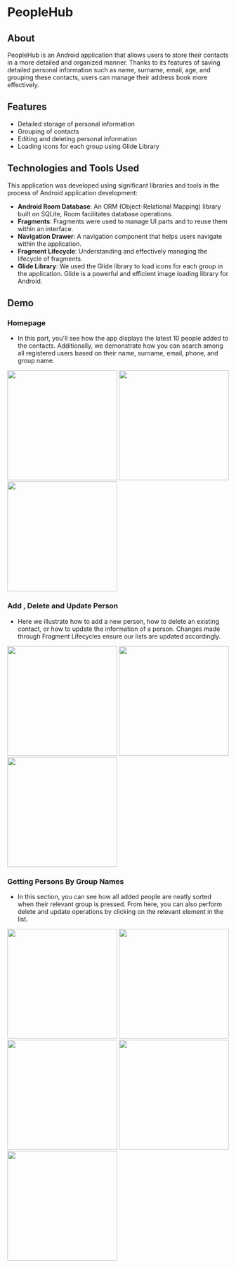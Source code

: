 # PeopleHub

## About

PeopleHub is an Android application that allows users to store their contacts in a more detailed and organized manner. Thanks to its features of saving detailed personal information such as name, surname, email, age, and grouping these contacts, users can manage their address book more effectively.

## Features

- Detailed storage of personal information
- Grouping of contacts
- Editing and deleting personal information
- Loading icons for each group using Glide Library

## Technologies and Tools Used

This application was developed using significant libraries and tools in the process of Android application development:

- **Android Room Database**: An ORM (Object-Relational Mapping) library built on SQLite, Room facilitates database operations.
- **Fragments**: Fragments were used to manage UI parts and to reuse them within an interface.
- **Navigation Drawer**: A navigation component that helps users navigate within the application.
- **Fragment Lifecycle**: Understanding and effectively managing the lifecycle of fragments.
- **Glide Library**: We used the Glide library to load icons for each group in the application. Glide is a powerful and efficient image loading library for Android.


## Demo

### Homepage
- In this part, you'll see how the app displays the latest 10 people added to the contacts. Additionally, we demonstrate how you can search among all registered users based on their name, surname, email, phone, and group name.

<p float="left">
  <img src="https://github.com/akinemreyazici/PeopleHub/assets/116732291/b636f50b-5e78-457c-a5c3-eafa472eeedc" width="250" />
  <img src="https://github.com/akinemreyazici/PeopleHub/assets/116732291/0885bcf6-05a2-46af-8823-4608d32dba39" width="250" /> 
  <img src="https://github.com/akinemreyazici/PeopleHub/assets/116732291/d82ec391-a329-4ee7-bedc-4ee52bf69421" width="250" />
</p>

### Add , Delete and Update Person
- Here we illustrate how to add a new person, how to delete an existing contact, or how to update the information of a person. Changes made through Fragment Lifecycles ensure our lists are updated accordingly.

<p float="left">
  <img src="https://github.com/akinemreyazici/PeopleHub/assets/116732291/8d01e0ff-b263-4cba-bf81-663c9566a372" width="250" />
  <img src="https://github.com/akinemreyazici/PeopleHub/assets/116732291/87fb3a0c-fcf6-4d6b-be0b-7f6d23d90f04" width="250" /> 
  <img src="https://github.com/akinemreyazici/PeopleHub/assets/116732291/c8347cc9-09d5-4326-ad29-6d3a568ff6aa" width="250" />
</p>

### Getting Persons By Group Names
- In this section, you can see how all added people are neatly sorted when their relevant group is pressed. From here, you can also perform delete and update operations by clicking on the relevant element in the list.

<p float="left">
  <img src="https://github.com/akinemreyazici/PeopleHub/assets/116732291/9a3560d0-0069-4c29-ac64-db287bc4734f" width="250" />
  <img src="https://github.com/akinemreyazici/PeopleHub/assets/116732291/fe09d960-74cd-458e-a383-84e15d6ba4d5" width="250" /> 
  <img src="https://github.com/akinemreyazici/PeopleHub/assets/116732291/d7efc587-b5c9-4bb4-bcce-8ed1dd625032" width="250" />
  <img src="https://github.com/akinemreyazici/PeopleHub/assets/116732291/3242a726-6f02-424e-850e-b796992c40ba" width="250" />
  <img src="https://github.com/akinemreyazici/PeopleHub/assets/116732291/16b25979-3a56-457a-9e38-09a0cb227e25" width="250" />
</p>





